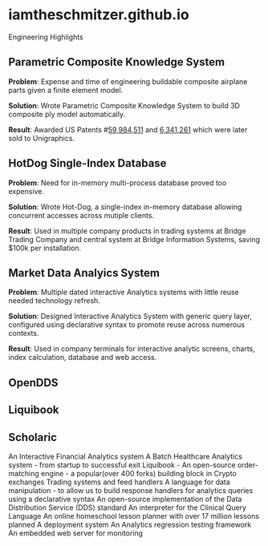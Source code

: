 # iamtheschmitzer.github.io

Engineering Highlights

## Parametric Composite Knowledge System
**Problem**: Expense and time of engineering buildable composite airplane parts given a finite element model.

**Solution**: Wrote Parametric Composite Knowledge System to build 3D composite ply model automatically.

**Result**: Awarded US Patents #[59,984,511](https://ppubs.uspto.gov/api/pdf/downloadPdf/5984511?requestToken=eyJzdWIiOiJkMWQ4NTk2Yi1iZTNiLTRhYWMtYmY5MS02ODRjMTE4Y2E4ODMiLCJ2ZXIiOiI3MTNhMzE2ZC05NzIyLTQwZTMtOGIzYy1iMTYzZWUwN2I1ZDQiLCJleHAiOjB9) and [6,341,261](https://ppubs.uspto.gov/api/pdf/downloadPdf/6341261?requestToken=eyJzdWIiOiJkMWQ4NTk2Yi1iZTNiLTRhYWMtYmY5MS02ODRjMTE4Y2E4ODMiLCJ2ZXIiOiJmYTM5YTdlZC0wNzBmLTRlNmYtOTk1YS03M2Y3ODg0YzE3OTciLCJleHAiOjB9) which were later sold to Unigraphics.

## HotDog Single-Index Database
**Problem**: Need for in-memory multi-process database proved too expensive.

**Solution**: Wrote Hot-Dog, a single-index in-memory database allowing concurrent accesses across mutiple clients.

**Result**: Used in multiple company products in trading systems at Bridge Trading Company and central system at Bridge Information Systems, saving $100k per installation.

## Market Data Analyics System
**Problem**: Multiple dated interactive Analytics systems with little reuse needed technology refresh.

**Solution**: Designed Interactive Analytics System with generic query layer, configured using declarative syntax to promote reuse across numerous contexts.

**Result**: Used in company terminals for interactive analytic screens, charts, index calculation, database and web access.


## OpenDDS
## Liquibook
## Scholaric


An Interactive Financial Analytics system
A Batch Healthcare Analytics system - from startup to successful exit
Liquibook - An open-source order-matching engine - a popular(over 400 forks) building block in Crypto exchanges
Trading systems and feed handlers
A language for data manipulation - to allow us to build response handlers for analytics queries using a declarative syntax
An open-source implementation of the Data Distribution Service (DDS) standard
An interpreter for the Clinical Query Language
An online homeschool lesson planner with over 17 million lessons planned
A deployment system
An Analytics regression testing framework
An embedded web server for monitoring




